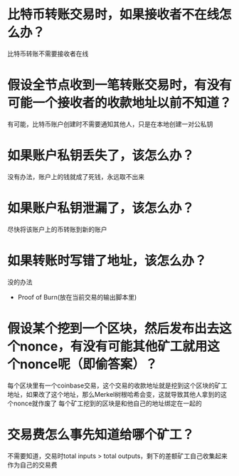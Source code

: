 # 比特币转账交易时，如果接收者不在线怎么办？
比特币转账不需要接收者在线
# 假设全节点收到一笔转账交易时，有没有可能一个接收者的收款地址以前不知道？
有可能，比特币账户创建时不需要通知其他人，只是在本地创建一对公私钥
# 如果账户私钥丢失了，该怎么办？
没有办法，账户上的钱就成了死钱，永远取不出来
# 如果账户私钥泄漏了，该怎么办？
尽快将该账户上的币转账到新的账户
# 如果转账时写错了地址，该怎么办？
没的办法
* Proof of Burn(放在当前交易的输出脚本里)
# 假设某个挖到一个区块，然后发布出去这个nonce，有没有可能其他矿工就用这个nonce呢（即偷答案）？
每个区块里有一个coinbase交易，这个交易的收款地址就是挖到这个区块的矿工地址，如果改了这个地址，那么Merkel树根哈希会变，这就导致其他人拿到的这个nonce就作废了
每个矿工挖到的区块是和他自己的地址绑定在一起的
# 交易费怎么事先知道给哪个矿工？
不需要知道，交易时total inputs > total outputs，剩下的差额矿工自己收集起来作为自己的交易费